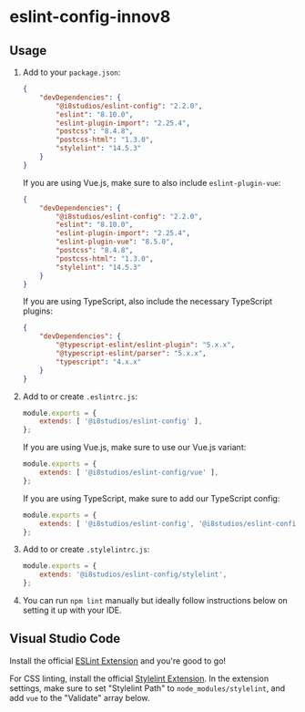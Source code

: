 # eslint-config-innov8

## Usage
1. Add to your `package.json`:
    ```json
    {
        "devDependencies": {
            "@i8studios/eslint-config": "2.2.0",
            "eslint": "8.10.0",
            "eslint-plugin-import": "2.25.4",
            "postcss": "8.4.8",
            "postcss-html": "1.3.0",
            "stylelint": "14.5.3"
        }
    }
    ```

    If you are using Vue.js, make sure to also include `eslint-plugin-vue`:
    ```json
    {
        "devDependencies": {
            "@i8studios/eslint-config": "2.2.0",
            "eslint": "8.10.0",
            "eslint-plugin-import": "2.25.4",
            "eslint-plugin-vue": "8.5.0",
            "postcss": "8.4.8",
            "postcss-html": "1.3.0",
            "stylelint": "14.5.3"
        }
    }
    ```

    If you are using TypeScript, also include the necessary TypeScript plugins:
    ```json
    {
        "devDependencies": {
            "@typescript-eslint/eslint-plugin": "5.x.x",
            "@typescript-eslint/parser": "5.x.x",
            "typescript": "4.x.x"
        }
    }
    ```

2. Add to or create `.eslintrc.js`:
    ```js
    module.exports = {
        extends: [ '@i8studios/eslint-config' ],
    };
    ```

    If you are using Vue.js, make sure to use our Vue.js variant:
    ```js
    module.exports = {
        extends: [ '@i8studios/eslint-config/vue' ],
    };
    ```

    If you are using TypeScript, make sure to add our TypeScript config:
    ```js
    module.exports = {
        extends: [ '@i8studios/eslint-config', '@i8studios/eslint-config/typescript' ],
    };
    ```

3. Add to or create `.stylelintrc.js`:
    ```js
    module.exports = {
        extends: '@i8studios/eslint-config/stylelint',
    };
    ```

4. You can run `npm lint` manually but ideally follow instructions below on setting it up with your IDE.

## Visual Studio Code

Install the official [ESLint Extension](https://marketplace.visualstudio.com/items?itemName=dbaeumer.vscode-eslint) and you're good to go!

For CSS linting, install the official [Stylelint Extension](https://marketplace.visualstudio.com/items?itemName=stylelint.vscode-stylelint). In the extension settings, make sure to set "Stylelint Path" to `node_modules/stylelint`, and add `vue` to the "Validate" array below.
